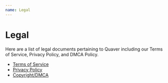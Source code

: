 ```yaml
---
name: Legal
---
```


# Legal

Here are a list of legal documents pertaining to Quaver including our Terms of Service, Privacy Policy, and DMCA Policy.

* [Terms of Service](/docs/Legal/Terms)
* [Privacy Policy](/docs/Legal/Privacy)
* [Copyright/DMCA](/docs/Legal/Copyright)